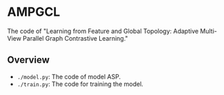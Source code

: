 # AMPGCL

The code of "Learning from Feature and Global Topology: Adaptive Multi-View Parallel Graph Contrastive Learning."

## Overview
+ `./model.py`: The code of model ASP.
+ `./train.py`: The code for training the model.
